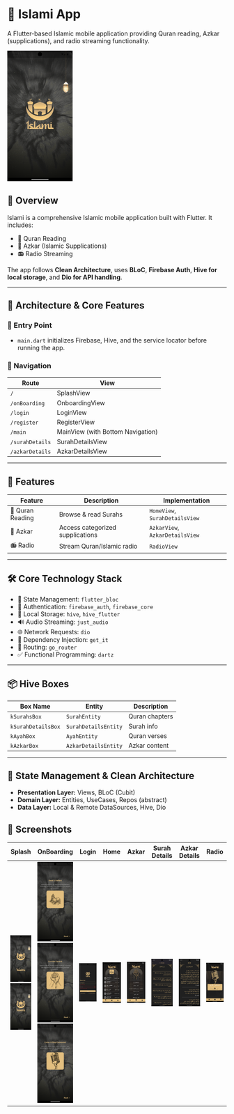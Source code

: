 # 📱 Islami App

A Flutter-based Islamic mobile application providing Quran reading, Azkar (supplications), and radio streaming functionality.

<img src="screen_shots/splash2.png" alt="Splash Screenshot" width="150" height="300"/>

## 📖 Overview
Islami is a comprehensive Islamic mobile application built with Flutter. It includes:

- 📘 Quran Reading
- 🤲 Azkar (Islamic Supplications)
- 📻 Radio Streaming

The app follows **Clean Architecture**, uses **BLoC**, **Firebase Auth**, **Hive for local storage**, and **Dio for API handling**.

---

## 🧱 Architecture & Core Features

### 📂 Entry Point
- `main.dart` initializes Firebase, Hive, and the service locator before running the app.

### 🧭 Navigation
| Route | View |
|-------|------|
| `/` | SplashView |
| `/onBoarding` | OnboardingView |
| `/login` | LoginView |
| `/register` | RegisterView |
| `/main` | MainView (with Bottom Navigation) |
| `/surahDetails` | SurahDetailsView |
| `/azkarDetails` | AzkarDetailsView |

---

## 🧩 Features

| Feature | Description | Implementation |
|--------|-------------|----------------|
| 📖 Quran Reading | Browse & read Surahs | `HomeView`, `SurahDetailsView` |
| 🤲 Azkar | Access categorized supplications | `AzkarView`, `AzkarDetailsView` |
| 📻 Radio | Stream Quran/Islamic radio | `RadioView` |

---

## 🛠️ Core Technology Stack

- 🧠 State Management: `flutter_bloc`
- 🔐 Authentication: `firebase_auth`, `firebase_core`
- 💾 Local Storage: `hive`, `hive_flutter`
- 🔊 Audio Streaming: `just_audio`
- 🌐 Network Requests: `dio`
- 🧩 Dependency Injection: `get_it`
- 🔀 Routing: `go_router`
- ✅ Functional Programming: `dartz`

---

## 📦 Hive Boxes

| Box Name | Entity | Description |
|----------|--------|-------------|
| `kSurahsBox` | `SurahEntity` | Quran chapters |
| `kSurahDetailsBox` | `SurahDetailsEntity` | Surah info |
| `kAyahBox` | `AyahEntity` | Quran verses |
| `kAzkarBox` | `AzkarDetailsEntity` | Azkar content |

---

## 🧠 State Management & Clean Architecture

- **Presentation Layer:** Views, BLoC (Cubit)
- **Domain Layer:** Entities, UseCases, Repos (abstract)
- **Data Layer:** Local & Remote DataSources, Hive, Dio

## 📸 Screenshots

| Splash | OnBoarding | Login | Home | Azkar | Surah Details | Azkar Details | Radio |
|--------|------------|-------|------|-------|----------------|----------------|--------|
| <img src="screen_shots/splash1.png" width="130"/> <br> <img src="screen_shots/splash2.png" width="130"/> | <img src="screen_shots/onboarding1.png" width="130"/> <br> <img src="screen_shots/onboarding2.png" width="130"/> <br> <img src="screen_shots/onboarding3.png" width="130"/> | <img src="screen_shots/login.png" width="130"/> | <img src="screen_shots/home.png" width="130"/> | <img src="screen_shots/azkar.png" width="130"/> | <img src="screen_shots/surah_details.png" width="130"/> | <img src="screen_shots/azkar_details.png" width="130"/> | <img src="screen_shots/radio.png" width="130"/> |



